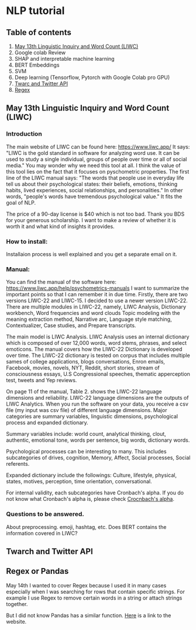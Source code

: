 # NLP tutorial

## Table of contents
1. [May 13th Linguistic Inquiry and Word Count (LIWC)](https://github.com/khyejin1231/Masters-Thesis/blob/main/Tutorial.md#may-13th-linguistic-inquiry-and-word-count-liwc)
2. Google colab Review
3. SHAP and interpretable machine learning
4. BERT Embeddings
5. SVM 
6. Deep learning (Tensorflow, Pytorch with Google Colab pro GPU)
7. [Twarc and Twitter API](https://github.com/khyejin1231/Masters-Thesis/blob/main/Tutorial.md#twarch-and-twitter-api) 
8. [Regex](https://github.com/khyejin1231/Masters-Thesis/blob/main/Tutorial.md#regex-or-pandas)


## May 13th Linguistic Inquiry and Word Count (LIWC)
### Introduction
The main website of LIWC can be found here: https://www.liwc.app/
It says: "LIWC is the gold standard in software for analyzing word use. It can be used to study a
single individual, groups of people over time or all of social media."
You may wonder why we need this tool at all. I think the value of this tool lies on the fact that
it focuses on pyschometric properties. The first line of the LIWC manual says: "The words that
people use in everyday life tell us about their psychological states: their beliefs, emotions, 
thinking habits, lived experiences, social relationships, and personalities." In other words,
"people's words have tremendous psychological value." It fits the goal of NLP.

The price of a 90-day license is $40 which is not too bad. Thank you BDS for your generous scholarship.
I want to make a review of whether it is worth it and what kind of insights it provides.

### How to install:
Installaion process is well explained and you get a separate email on it.

### Manual:
You can find the manual of the software here: https://www.liwc.app/help/psychometrics-manuals
I want to summarize the important points so that I can remember it in due time.
Firstly, there are two versions LIWC-22 and LIWC-15. I decided to use a newer version LIWC-22.
There are multiple modules in LIWC-22, namely, LIWC Analysis, Dictionary workbench, Word frequencies and word clouds
Topic modeling with the meaning extraction method, Narrative arc, Language style matching, Contextualizer, Case studies,
and Prepare transcripts. 
 
The main model is LIWC Analysis. LIWC Analysis uses an internal dictionary which is composed of over
12,000 words, word stems, phrases, and select emoticons. The manual covers how the LIWC-22 Dictionary is developed over time.
The LIWC-22 dictionary is tested on corpus that includes multiple sames of college applications, blogs
conversations, Enron emails, Facebook, movies, novels, NYT, Reddit, short stories, stream of consciousness essays,
U.S Congressional speeches, thematic apperception test, tweets and Yep reviews.

On page 11 of the manual, Table 2. shows the LIWC-22 language dimensions and reliability. 
LIWC-22 language dimensions are the outputs of LIWC Analytics. When you run the software on your data,
you receive a csv file (my input was csv file) of different language dimensions. 
Major categories are summary variables, linguistic dimensions, psychological process and expanded dictionary.

Summary variables include: 
world count, analytical thinking, clout, authentic, emotional tone, words per sentence, big words, dictionary words.

Psychological processes can be interesting to many.
This includes subcategories of drives, cognition, Memory, Affect, Social processes, Social referents.

Expanded dictionary include the followings:
Culture, lifestyle, physical, states, motives, perception, time orientation, conversational.

For internal validity, each subcategories have Cronbach's alpha. 
If you do not know what Cronbach's alpha is, please check [Crocnbach's alpha](https://stats.oarc.ucla.edu/spss/faq/what-does-cronbachs-alpha-mean/#:~:text=Cronbach's%20alpha%20is%20a%20measure,that%20the%20measure%20is%20unidimensional).


### Questions to be answered. 
About preprocessing. emoji, hashtag, etc.
Does BERT contains the information covered in LIWC?

## Twarch and Twitter API


## Regex or Pandas
May 14th
I wanted to cover Regex because I used it in many cases especially when I was searching for rows that contain specific strings.
For example I use Regex to remove certain words in a string or attach strings together.

But I did not know Pandas has a similar function. [Here](https://datatofish.com/substring-pandas-dataframe/) is a link to the website.


